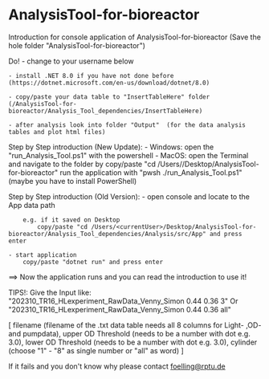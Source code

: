 # AnalysisTool-for-bioreactor

Introduction for console application of AnalysisTool-for-bioreactor (Save the hole folder "AnalysisTool-for-bioreactor")


Do!
	- change <currentUser> to your username below

	- install .NET 8.0 if you have not done before		(https://dotnet.microsoft.com/en-us/download/dotnet/8.0)

	- copy/paste your data table to "InsertTableHere" folder (/AnalysisTool-for-bioreactor/Analysis_Tool_dependencies/InsertTableHere) 

	- after analysis look into folder "Output"	(for the data analysis tables and plot html files)


Step by Step introduction (New Update):
		- Windows: 
			open the "run_Analysis_Tool.ps1" with the powershell
		- MacOS: 
			open the Terminal and navigate to the folder by copy/paste "cd /Users/<currentUser>/Desktop/AnalysisTool-for-bioreactor"
			run the application with "pwsh ./run_Analysis_Tool.ps1" (maybe you have to install PowerShell)

Step by Step introduction (Old Version):
	- open console and locate to the App data path

		e.g. if it saved on Desktop 
			copy/paste "cd /Users/<currentUser>/Desktop/AnalysisTool-for-bioreactor/Analysis_Tool_dependencies/Analysis/src/App" and press enter

	- start application
		copy/paste "dotnet run" and press enter

==> Now the application runs and you can read the introduction to use it!

TIPS!:
Give the Input like:
	"202310_TR16_HLexperiment_RawData_Venny_Simon 0.44 0.36 3" 
Or 
	"202310_TR16_HLexperiment_RawData_Venny_Simon 0.44 0.36 all"


[
	filename (filename of the .txt data table needs all 8 columns for Light- ,OD- and pumpdata),
	upper OD Threshold (needs to be a number with dot e.g. 3.0),
	lower OD Threshold (needs to be a number with dot e.g. 3.0),
	cylinder (choose "1" - "8" as single number or "all" as word)
]


If it fails and you don't know why please contact foelling@rptu.de
